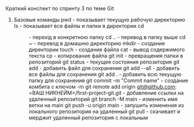 Краткий конспект по спринту 3 по теме Git

1. Базовые команды
pwd - показывает текущую рабочую директорию
ls - показывает все файлы и папки в директории
cd <dir name> - перехід в конкретною папку
cd .. - перевод в папку выше
cd ~ - перевод в домашню директорию
mkdir - создание директории
touch - создание файла
cat - вывод содержимого текста
cp - копирование файла
git init - превращения папки в репозиторий
git status - текущее состояния репозитория
git add <file> - добавить файл для сохранения
git add --all - добавить все файлы для сохранения
git add . - добавить всю текущую папку для сохранения
git commit -m "Commit name" - создание комбита с ключом -m 
git remote add origin git@github.com:<ВАШ НИКНЕЙМ>/first-project-git.git - добавление ссылки на удаленный репозиторий
git branch -M main - изменить имя ветки на main
git push -u origin main - запушить изменения из локального репозитория на удаленный
git pull - скачивает и мерджит удаленный репозитория с локальным